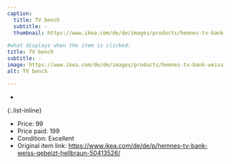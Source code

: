 ```yaml
---
caption:
  title: TV bench
  subtitle: -
  thumbnail: https://www.ikea.com/de/de/images/products/hemnes-tv-bank-weiss-gebeizt-hellbraun__0583377_pe671187_s5.jpg
  
#what displays when the item is clicked:
title: TV bench
subtitle: -
image: https://www.ikea.com/de/de/images/products/hemnes-tv-bank-weiss-gebeizt-hellbraun__0583377_pe671187_s5.jpg
alt: TV bench

---
```

-

{:.list-inline} 
- Price: 99
- Price paid: 199
- Condition: Excellent
- Original item link: https://www.ikea.com/de/de/p/hemnes-tv-bank-weiss-gebeizt-hellbraun-50413526/
